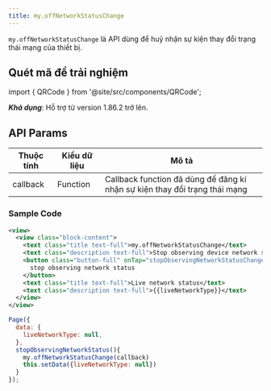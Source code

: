 ```yaml
---
title: my.offNetworkStatusChange
---
```


`my.offNetworkStatusChange` là API dùng để huỷ nhận sự kiện thay đổi trạng thái mạng của thiết bị.

## Quét mã để trải nghiệm

import { QRCode } from '@site/src/components/QRCode';

<QRCode page="pages/api/network-type/index" />

**_Khả dụng_**: Hỗ trợ từ version 1.86.2 trở lên.

## API Params

| Thuộc tính | Kiểu dữ liệu | Mô tả                                                                      |
| ---------- | ------------ | -------------------------------------------------------------------------- |
| callback   | Function     | Callback function đã dùng để đăng kí nhận sự kiện thay đổi trạng thái mạng |

### Sample Code

```xml
<view>
  <view class="block-content">
    <text class="title text-full">my.offNetworkStatusChange</text>
    <text class="description text-full">Stop observing device network status</text>
    <button class="button-full" onTap="stopObservingNetworkStatusChange">
      stop observing network status
    </button>
    <text class="title text-full">Live network status</text>
    <text class="description text-full">{{liveNetworkType}}</text>
  </view>
</view>
```

```js
Page({
  data: {
    liveNetworkType: null,
  },
  stopObservingNetworkStatus(){
    my.offNetworkStatusChange(callback)
    this.setData({liveNetworkType: null})
  }
});
```

